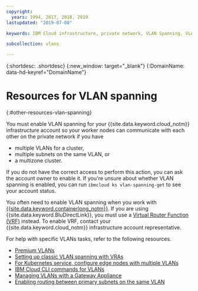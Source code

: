 ```yaml
---
copyright:
  years: 1994, 2017, 2018, 2019
lastupdated: "2019-07-08"

keywords: IBM Cloud infrastructure, private network, VLAN Spanning, VLANs

subcollection: vlans

---
```


{:shortdesc: .shortdesc}
{:new_window: target="_blank"}
{:DomainName: data-hd-keyref="DomainName"}

# Resources for VLAN spanning
{:#other-resources-vlan-spanning}

You must enable VLAN spanning for your {{site.data.keyword.cloud_notm}} infrastructure account so your worker nodes can communicate with each other on the private network if you have
  * multiple VLANs for a cluster,
  * multiple subnets on the same VLAN, or
  * a multizone cluster.

If you do not have the correct access to perform this action, you can ask the account owner to enable it. If you're unsure about whether VLAN spanning is enabled, you can run `ibmcloud ks vlan-spanning-get` to see your account status.

You often need to enable VLAN spanning when you work with [{{site.data.keyword.containerlong_notm}}](/docs/containers?topic=containers-getting-started). If you are using {{site.data.keyword.BluDirectLink}}, you must use a [Virtual Router Function (VRF)](/docs/direct-link?topic=direct-link-configure-ibm-cloud-direct-link#more-about-using-vrf) instead. To enable VRF, contact your {{site.data.keyword.cloud_notm}} infrastructure account representative.

For help with specific VLANs tasks, refer to the following resources.

* [Premium VLANs](https://www.ibm.com/cloud/blog/introducing-premium-vlans-are-you-compute-first-or-network-first)
* [Setting up classic VLAN spanning with VRAs](/docs/tutorials?topic=solution-tutorials-vlan-spanning#vlan-spanning)
* [For Kubernetes service, configure edge nodes with multiple VLANs](/docs/containers?topic=containers-loadbalancer#edge_nodes_multiple_vlans)
* [IBM Cloud CLI commands for VLANs](/docs/cli/reference/ibmcloud?topic=cloud-cli-manage-classic-vlans)
* [Managing VLANs with a Gateway Appliance](/docs/vsrx?topic=gateway-appliance-managing-vlans-and-gateway-appliances)
* [Enabling routing between primary subnets on the same VLAN](/docs/containers?topic=containers-subnets#vlan-spanning)
